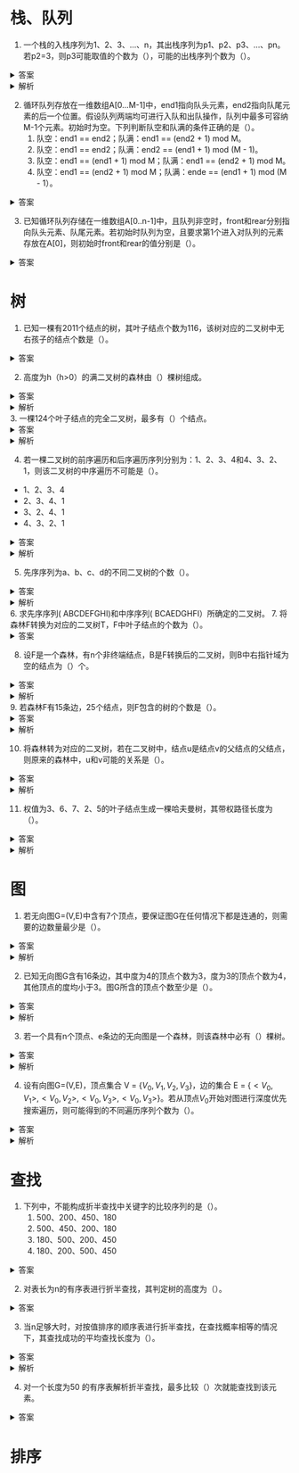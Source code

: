 # 栈、队列

1. 一个栈的入栈序列为1、2、3、...、n，其出栈序列为p1、p2、p3、...、pn。若p2=3，则p3可能取值的个数为（），可能的出栈序列个数为（）。

<details>
    <summary>答案</summary>
    n-1、C(2n,n)/(n+1)
</details>

<details>
    <summary>解析</summary>
    一个入栈顺序可以确定的出栈序列的个数为：C(2n,n)/(n+1) （卡特兰数）
</details>

2. 循环队列存放在一维数组A[0...M-1]中，end1指向队头元素，end2指向队尾元素的后一个位置。假设队列两端均可进行入队和出队操作，队列中最多可容纳M-1个元素。初始时为空。下列判断队空和队满的条件正确的是（）。
   1. 队空：end1 == end2；队满：end1 == (end2 + 1) mod M。
   2. 队空：end1 == end2；队满：end2 == (end1 + 1) mod (M - 1)。
   3. 队空：end1 == (end1 + 1) mod M；队满：end1 == (end2 + 1) mod M。
   4. 队空：end1 == (end2 + 1) mod M；队满：ende == (end1 + 1) mod (M - 1）。

<details>
    <summary>答案</summary>
    1
</details>

3. 已知循环队列存储在一维数组A[0..n-1]中，且队列非空时，front和rear分别指向队头元素、队尾元素。若初始时队列为空，且要求第1个进入对队列的元素存放在A[0]，则初始时front和rear的值分别是（）。

<details>
    <summary>答案</summary>
    0、n-1
</details>

# 树

1. 已知一棵有2011个结点的树，其叶子结点个数为116，该树对应的二叉树中无右孩子的结点个数是（）。

<details>
<summary>答案</summary>
    1896
</details>

2. 高度为h（h>0）的满二叉树的森林由（）棵树组成。

<details>
    <summary>答案</summary>
    h
</details>
<details>
    <summary>解析</summary>
    二叉树转森林：<br/>
    <ol>
        <li>若该结点是其父结点的左结点，则将其右结点、右结点的子右结点……与其父结点相连。</li>
        <li>删除二叉树中所有的父结点与右结点的连线。</li>
    </ol>
</details>
3. 一棵124个叶子结点的完全二叉树，最多有（）个结点。

<details>
    <summary>答案</summary>
    248
</details>
<details>
    <summary>解析</summary>
    n0 = n2 + 1 <br/>
    <ul>
        <li>度为0的结点（叶子结点）：124</li>
        <li>度为2的结点 = 124 -1 = 123</li>
        <li>度为1的结点：1。对于完全二叉树，最多结点的情况下，最后一个叶子结点的父结点只有一个叶子结点。</li>
    </ul>
</details>

4. 若一棵二叉树的前序遍历和后序遍历序列分别为：1、2、3、4和4、3、2、1，则该二叉树的中序遍历不可能是（）。
- 1、2、3、4
- 2、3、4、1
- 3、2、4、1
- 4、3、2、1

<details>
    <summary>答案</summary>
    3、2、4、1
</details>

<details>
    <summary>解析</summary>
    穷举
</details>

5. 先序序列为a、b、c、d的不同二叉树的个数（）。

<details>
    <summary>答案</summary>
    14
</details>
<details>
    <summary>解析</summary>
    以先序序列入栈，出栈的序列必为中序序列<br/>
    一个入栈顺序可以确定的出栈序列的个数为：C(2n,n)/(n+1) （卡特兰数）<br/>
    当n=4时，结果为14
</details>
6. 求先序序列( ABCDEFGHI)和中序序列( BCAEDGHFI）所确定的二叉树。
7. 将森林F转换为对应的二叉树T，F中叶子结点的个数为（）。

<details>
    <summary>答案</summary>
    T中左孩子结点指针为空的结点个数
</details>

8. 设F是一个森林，有n个非终端结点，B是F转换后的二叉树，则B中右指针域为空的结点为（）个。

<details>
    <summary>答案</summary>
    n+1
</details>

<details>
    <summary>解析</summary>
</details>
9. 若森林F有15条边，25个结点，则F包含的树的个数是（）。

<details>
    <summary>答案</summary>
    10
</details>

<details>
    <summary>解析</summary>
        树的边数 = 结点数 - 1。<br/>
    F包含的树的个数为：25 - 15 = 10
</details>

10. 将森林转为对应的二叉树，若在二叉树中，结点u是结点v的父结点的父结点，则原来的森林中，u和v可能的关系是（）。 

<details>
    <summary>答案</summary>
    父子结点、兄弟结点
</details>
<details>
    <summary>解析</summary>
    森林转二叉树：<br/>
    <ol>
        <li>将森林的每棵树转为二叉树。
            <ol>
                <li>为树中的所有相邻的兄弟结点之间加线。</li>
                <li>保留根结点和第一个子结点的连线，去除根结点与其他子结点的连线。</li>
            </ol>
        </li>
        <li>第一棵二叉树保持不变，从第二棵二叉树开始，移除将后一棵二叉树的根结点作为前一棵二叉树的根结点的右子树。</li>
    </ol>
</details>

11. 权值为3、6、7、2、5的叶子结点生成一棵哈夫曼树，其带权路径长度为（）。

<details>
    <summary>答案</summary>
    51
</details>

<details>
    <summary>解析</summary>
    WPL = (2 + 3) * 3 + (5 + 6 + 7) * 2 = 51 <br/>
    <img src="../../pictures/数据结构-哈夫曼树20230607.drawio.svg" width="400"/>
</details>

# 图

1. 若无向图G=(V,E)中含有7个顶点，要保证图G在任何情况下都是连通的，则需要的边数量最少是（）。

<details>
    <summary>答案</summary>
    16
</details>
<details>
    <summary>解析</summary>
    <ul>
        <li>为保证图G在任何情况下都是连通的且边数最少：对于有7个顶点的图，需要保证6个顶点中任意两个顶点间都有边存在，此时再增加一条边，7个顶点就一定是连通的。
        </li>   
        <li>因此，6个顶点的无向完全图上增加一个边和对应的一个顶点就满足题目的条件。</li>
        <li>n个顶点的无向完全图，边数= n * (n - 1)  / 2。</li>
        <li>故边数量：6 * 5 / 2 + 1 = 16</li>
    </ul>
</details>

2. 已知无向图G含有16条边，其中度为4的顶点个数为3，度为3的顶点个数为4，其他顶点的度均小于3。图G所含的顶点个数至少是（）。

<details>
    <summary>答案</summary>
    11
</details>

<details>
    <summary>解析</summary>
    <ul>
        <li>无向图G含有16条边，则其顶点的度数总和为16 * 2 = 32。</li>
        <li>其中剩余的顶点的度数总和为：32 - 4 * 3 - 3 * 4 = 8。</li>
        <li>若顶点数最少，则剩余顶点的度数均为2，故剩余顶点的个数为：8 / 2 = 4。</li>
        <li>故图G中所含的顶点个数至少是：3 + 4 + 4 = 11</li>
    </ul>
</details>


3. 若一个具有n个顶点、e条边的无向图是一个森林，则该森林中必有（）棵树。

<details>
    <summary>答案</summary>
    n-e
</details>

<details>
    <summary>解析</summary>
    假设有x棵树，在这些树中加入x-1条边，使其成为一棵树。由树的边数=结点数-1；则：n - 1 = e + x - 1。即：x = n - e。 
</details>


4. 设有向图G=(V,E)，顶点集合 V = {$V_0,V_1,V_2,V_3$}，边的集合 E = {$<V_0,V_1>,<V_0,V_2>,<V_0,V_3>,<V_0,V_3>$}。若从顶点$V_0$开始对图进行深度优先搜索遍历，则可能得到的不同遍历序列个数为（）。

<details>
    <summary>答案</summary>
    5
</details>

<details>
    <summary>解析</summary>
    深度优先搜索遍历：
    <ol>
        <li>首先访问图中某一起始顶点v，然后由v出发，访问与v邻接且未被访问的任一顶点w，再访问与w邻接且未被访问的任一顶点…重复上述过程。</li>
        <li>当不能再继续向下访问时，依次退回到最近被访问的顶点，若它还有邻接顶点未被访问过，则从该点开始继续上述搜索过程，直至图中所有顶点均被访问过为止。</li>
    </ol>
    图G中V0和V3的边只存在&lt V0,V3 &gt ，则遍历V0时，如果V3没有被遍历，V0之后必定遍历V3。
</details>

# 查找

1. 下列中，不能构成折半查找中关键字的比较序列的是（）。
   1. 500、200、450、180
   2. 500、450、200、180
   3. 180、500、200、450
   4. 180、200、500、450

<details>
    <summary>答案</summary>
    1
</details>

2. 对表长为n的有序表进行折半查找，其判定树的高度为（）。

<details>
    <summary>答案</summary>
    ceil(log<sub>2</sub><sup>n+1</sup>)
</details>

3. 当n足够大时，对按值排序的顺序表进行折半查找，在查找概率相等的情况下，其查找成功的平均查找长度为（）。

<details>
    <summary>答案</summary>
    log<sub>2</sub><sup>n+1</sup>-1
</details>
<details>
    <summary>解析</summary>
    对于具有n个结点的有序表（若恰好构成一个深度为h的满二叉树）：h = floor(log<sub>2</sub><sup>n+1</sup>)，假设表中每个元素的查找概率相等，即：P<sub>i</sub> = 1/n，则有序表在折半查找成功时的平均查找长度为ASL<sub>成功</sub> = sum<sup>n</sup><sub>i=1</sub>(P<sub>i</sub>C<sub>i</sub>) = sum<sup>n</sup><sub>i=1</sub>(1/n * i * 2<sup>i-1</sup>) = (n+1)/n * log<sub>2</sub><sup>n+1</sup> - 1 
</details>

4. 对一个长度为50 的有序表解析折半查找，最多比较（）次就能查找到该元素。

<details>
    <summary>答案</summary>
    6
</details>


# 排序
